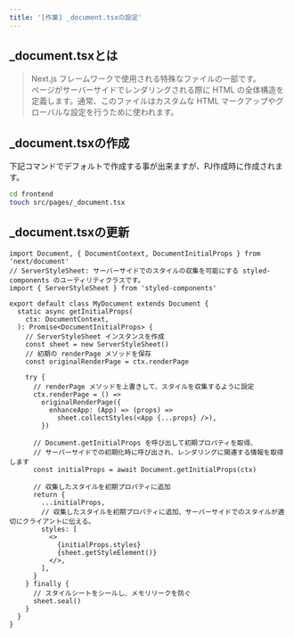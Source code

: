 ```yaml
---
title: '[作業] _document.tsxの設定'
---
```


## _document.tsxとは
> Next.js フレームワークで使用される特殊なファイルの一部です。<br>ページがサーバーサイドでレンダリングされる際に HTML の全体構造を定義します。通常、このファイルはカスタムな HTML マークアップやグローバルな設定を行うために使われます。

## _document.tsxの作成
下記コマンドでデフォルトで作成する事が出来ますが、PJ作成時に作成されます。
````bash
cd frontend
touch src/pages/_document.tsx

````

## _document.tsxの更新
````tsx
import Document, { DocumentContext, DocumentInitialProps } from 'next/document'
// ServerStyleSheet: サーバーサイドでのスタイルの収集を可能にする styled-components のユーティリティクラスです。
import { ServerStyleSheet } from 'styled-components'

export default class MyDocument extends Document {
  static async getInitialProps(
    ctx: DocumentContext,
  ): Promise<DocumentInitialProps> {
    // ServerStyleSheet インスタンスを作成
    const sheet = new ServerStyleSheet()
    // 初期の renderPage メソッドを保存
    const originalRenderPage = ctx.renderPage

    try {
      // renderPage メソッドを上書きして、スタイルを収集するように設定
      ctx.renderPage = () =>
        originalRenderPage({
          enhanceApp: (App) => (props) =>
            sheet.collectStyles(<App {...props} />),
        })

      // Document.getInitialProps を呼び出して初期プロパティを取得、
      // サーバーサイドでの初期化時に呼び出され、レンダリングに関連する情報を取得します
      const initialProps = await Document.getInitialProps(ctx)

      // 収集したスタイルを初期プロパティに追加
      return {
        ...initialProps,
        // 収集したスタイルを初期プロパティに追加、サーバーサイドでのスタイルが適切にクライアントに伝える。
        styles: [
          <>
            {initialProps.styles}
            {sheet.getStyleElement()}
          </>,
        ],
      }
    } finally {
      // スタイルシートをシールし、メモリリークを防ぐ
      sheet.seal()
    }
  }
}

````